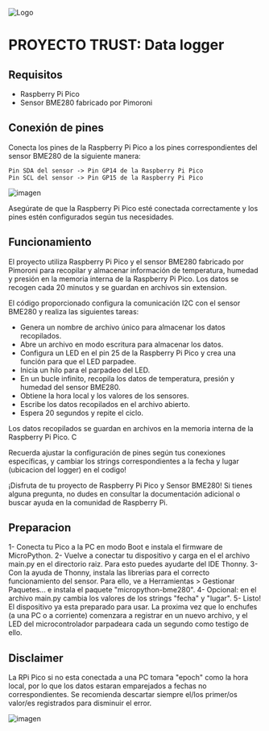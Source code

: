 ![Logo](https://github.com/FacialatA/Trust-Data-Logger/assets/92767544/3131dc2d-5edb-4105-937b-13e8f3cfa82d)

# PROYECTO TRUST: Data logger
## Requisitos

* Raspberry Pi Pico
* Sensor BME280 fabricado por Pimoroni

## Conexión de pines

Conecta los pines de la Raspberry Pi Pico a los pines correspondientes del sensor BME280 de la siguiente manera:

    Pin SDA del sensor -> Pin GP14 de la Raspberry Pi Pico
    Pin SCL del sensor -> Pin GP15 de la Raspberry Pi Pico

![imagen](https://github.com/FacialatA/PicoDataLogger/assets/92767544/e2a02bd6-3e35-4fe6-bc84-bf2f59aeae7a)


Asegúrate de que la Raspberry Pi Pico esté conectada correctamente y los pines estén configurados según tus necesidades.


## Funcionamiento

El proyecto utiliza Raspberry Pi Pico y el sensor BME280 fabricado por Pimoroni para recopilar y almacenar información de temperatura, humedad y presión en la memoria interna de la Raspberry Pi Pico. Los datos se recogen cada 20 minutos y se guardan en archivos sin extension.

El código proporcionado configura la comunicación I2C con el sensor BME280 y realiza las siguientes tareas:

*    Genera un nombre de archivo único para almacenar los datos recopilados.
*    Abre un archivo en modo escritura para almacenar los datos.
*    Configura un LED en el pin 25 de la Raspberry Pi Pico y crea una función para que el LED parpadee.
*    Inicia un hilo para el parpadeo del LED.
*    En un bucle infinito, recopila los datos de temperatura, presión y humedad del sensor BME280.
*    Obtiene la hora local y los valores de los sensores.
*    Escribe los datos recopilados en el archivo abierto.
*    Espera 20 segundos y repite el ciclo.

Los datos recopilados se guardan en archivos en la memoria interna de la Raspberry Pi Pico. C

Recuerda ajustar la configuración de pines según tus conexiones específicas, y cambiar los strings correspondientes a la fecha y lugar (ubicacion del logger) en el codigo!

¡Disfruta de tu proyecto de Raspberry Pi Pico y Sensor BME280! Si tienes alguna pregunta, no dudes en consultar la documentación adicional o buscar ayuda en la comunidad de Raspberry Pi.

## Preparacion
1- Conecta tu Pico a la PC en modo Boot e instala el firmware de MicroPython.
2- Vuelve a conectar tu dispositivo y carga en el el archivo main.py en el directorio raiz. Para esto puedes ayudarte del IDE Thonny.
3- Con la ayuda de Thonny, instala las librerias para el correcto funcionamiento del sensor. Para ello, ve a Herramientas > Gestionar Paquetes... e instala el paquete "micropython-bme280".
4- Opcional: en el archivo main.py cambia los valores de los strings "fecha" y "lugar".
5- Listo! El dispositivo ya esta preparado para usar. La proxima vez que lo enchufes (a una PC o a corriente) comenzara a registrar en un nuevo archivo, y el LED del microcontrolador parpadeara cada un segundo como testigo de ello.

## Disclaimer

La RPi Pico si no esta conectada a una PC tomara "epoch" como la hora local, por lo que los datos estaran emparejados a fechas no correspondientes.
Se recomienda descartar siempre el/los primer/os valor/es registrados para disminuir el error.

![imagen]([https://github.com/FacialatA/PicoDataLogger/assets/92767544/e2a02bd6-3e35-4fe6-bc84-bf2f59aeae7a](https://github.com/FacialatA/Trust-Data-Logger/blob/main/Poster%202.png))
